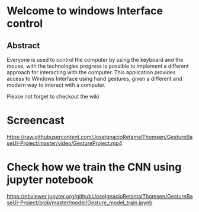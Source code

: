 # Welcome to windows Interface control

## Abstract

Everyone is used to control the computer by using the keyboard and the mouse, with the technologies progress is possible to implement a different approach for interacting with the computer. This application provides access to Windows Interface using hand gestures, given a different and modern way to interact with a computer.

Please not forget to checkout the wiki

# Screencast

https://raw.githubusercontent.com/JoseIgnacioRetamalThomsen/GestureBaseUI-Project/master/video/GestureProject.mp4


# Check how we train the CNN using jupyter notebook


https://nbviewer.jupyter.org/github/JoseIgnacioRetamalThomsen/GestureBaseUI-Project/blob/master/model/Gesture_model_train.ipynb
